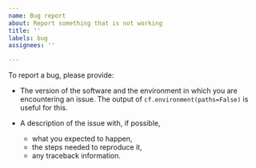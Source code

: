 ```yaml
---
name: Bug report
about: Report something that is not working
title: ''
labels: bug
assignees: ''

---
```


To report a bug, please provide:

* The version of the software and the environment in which you are encountering an issue. The output of `cf.environment(paths=False)` is useful for this.

* A description of the issue with, if possible,
  - what you expected to happen,
  - the steps needed to reproduce it,
  - any traceback information.
